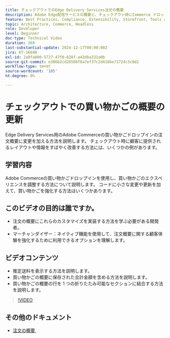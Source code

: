 ```yaml
---
title: チェックアウトでのEdge Delivery Services注文の概要
description: Adobe Edge配信サービスの概要と、チェックアウト時にCommerce ドロップダウンの注文概要セクションを更新する方法について説明します。
feature: Best Practices, Compliance, Extensibility, Storefront, Tools and External Services
topic: Architecture, Commerce, Headless
role: Developer
level: Beginner
doc-type: Technical Video
duration: 269
last-substantial-update: 2024-12-17T00:00:00Z
jira: KT-16698
exl-id: 2a8fa800-5727-47f0-828f-a42dba331a0b
source-git-commit: e306b2cd26506f6a7ef37c2d416be7172dc3c0d2
workflow-type: tm+mt
source-wordcount: '185'
ht-degree: 0%

---
```


# チェックアウトでの買い物かごの概要の更新

Edge Delivery Services用のAdobe Commerceの買い物かごドロップインの注文概要に変更を加える方法を説明します。  チェックアウト時に顧客に提供されるレイアウトや情報をすばやく改善する方法には、いくつかの例があります。

## 学習内容

Adobe Commerceの買い物かごドロップインを使用し、買い物かごのエクスペリエンスを調整する方法について説明します。  コードに小さな変更や更新を加えて、買い物かごを強化する方法はいくつかあります。

## このビデオの目的は誰ですか。

* 注文の概要にこれらのカスタマイズを実装する方法を学ぶ必要がある開発者。
* マーチャンダイザー：ネイティブ機能を使用して、注文概要に関する顧客体験を強化するために利用できるオプションを理解します。

## ビデオコンテンツ

* 推定送料を表示する方法を説明します。
* 買い物かごの概要に保存された合計金額を含める方法を説明します。
* 買い物かごの概要の行を 1 つの折りたたみ可能なセクションに結合する方法を説明します。

>[!VIDEO](https://video.tv.adobe.com/v/3441186?learn=on&captions=jpn)

## その他のドキュメント

* [&#x200B; 注文の概要 &#x200B;](https://experienceleague.adobe.com/developer/commerce/storefront/dropins/cart/tutorials/order-summary-lines/?lang=ja)
